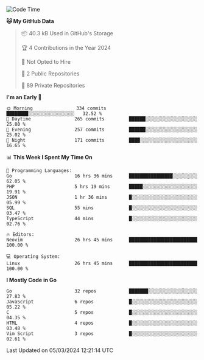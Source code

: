 
<!--START_SECTION:waka-->
![Code Time](http://img.shields.io/badge/Code%20Time-4%2C666%20hrs%2059%20mins-blue)

**🐱 My GitHub Data** 

> 📦 40.3 kB Used in GitHub's Storage 
 > 
> 🏆 4 Contributions in the Year 2024
 > 
> 🚫 Not Opted to Hire
 > 
> 📜 2 Public Repositories 
 > 
> 🔑 89 Private Repositories 
 > 
**I'm an Early 🐤** 

```text
🌞 Morning                334 commits         ████████░░░░░░░░░░░░░░░░░   32.52 % 
🌆 Daytime                265 commits         ██████░░░░░░░░░░░░░░░░░░░   25.80 % 
🌃 Evening                257 commits         ██████░░░░░░░░░░░░░░░░░░░   25.02 % 
🌙 Night                  171 commits         ████░░░░░░░░░░░░░░░░░░░░░   16.65 % 
```


📊 **This Week I Spent My Time On** 

```text
💬 Programming Languages: 
Go                       16 hrs 36 mins      ████████████████░░░░░░░░░   62.05 % 
PHP                      5 hrs 19 mins       █████░░░░░░░░░░░░░░░░░░░░   19.91 % 
JSON                     1 hr 36 mins        █░░░░░░░░░░░░░░░░░░░░░░░░   05.99 % 
SQL                      55 mins             █░░░░░░░░░░░░░░░░░░░░░░░░   03.47 % 
TypeScript               44 mins             █░░░░░░░░░░░░░░░░░░░░░░░░   02.76 % 

🔥 Editors: 
Neovim                   26 hrs 45 mins      █████████████████████████   100.00 % 

💻 Operating System: 
Linux                    26 hrs 45 mins      █████████████████████████   100.00 % 
```

**I Mostly Code in Go** 

```text
Go                       32 repos            ███████░░░░░░░░░░░░░░░░░░   27.83 % 
JavaScript               6 repos             █░░░░░░░░░░░░░░░░░░░░░░░░   05.22 % 
C                        5 repos             █░░░░░░░░░░░░░░░░░░░░░░░░   04.35 % 
HTML                     4 repos             █░░░░░░░░░░░░░░░░░░░░░░░░   03.48 % 
Vim Script               3 repos             █░░░░░░░░░░░░░░░░░░░░░░░░   02.61 % 
```




 Last Updated on 05/03/2024 12:21:14 UTC
<!--END_SECTION:waka-->
